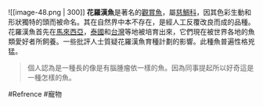 ![[image-48.png | 300]]
**花羅漢魚**是著名的[觀賞魚](https://zh.wikipedia.org/wiki/%E8%A7%80%E8%B3%9E%E9%AD%9A "觀賞魚")，屬[慈鯛科](https://zh.wikipedia.org/wiki/%E6%85%88%E9%AF%9B%E7%A7%91 "慈鯛科")，因其色彩生動和形狀獨特的頭而被命名。其在自然界中本不存在，是經人工反覆改良而成的品種。花羅漢魚首先在[馬來西亞](https://zh.wikipedia.org/wiki/%E9%A9%AC%E6%9D%A5%E8%A5%BF%E4%BA%9A "馬來西亞")，[泰國](https://zh.wikipedia.org/wiki/%E6%B3%B0%E5%9B%BD "泰國")和[台灣](https://zh.wikipedia.org/wiki/%E5%8F%B0%E6%B9%BE "台灣")等地被培育出來，它們現在被世界各地的魚類愛好者所飼養。一些批評人士質疑花羅漢魚育種計劃的影響。此種魚普遍性格兇猛。

> 個人認為是一種長的像是有腦腫瘤依一樣的魚。因為同事提起所以好奇這是一種怎樣的魚。

#Refrence #寵物 
